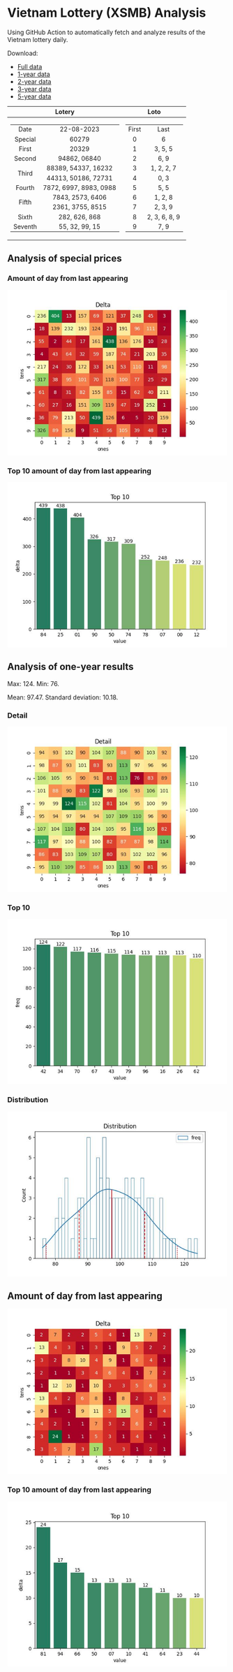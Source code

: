 # Vietnam Lottery (XSMB) Analysis

Using GitHub Action to automatically fetch and analyze results of the Vietnam lottery daily.

Download:

* [Full data](https://raw.githubusercontent.com/khiemdoan/vietnam-lottery-xsmb-analysis/main/results/xsmb.csv)
* [1-year data](https://raw.githubusercontent.com/khiemdoan/vietnam-lottery-xsmb-analysis/main/results/xsmb_1_year.csv)
* [2-year data](https://raw.githubusercontent.com/khiemdoan/vietnam-lottery-xsmb-analysis/main/results/xsmb_2_year.csv)
* [3-year data](https://raw.githubusercontent.com/khiemdoan/vietnam-lottery-xsmb-analysis/main/results/xsmb_3_year.csv)
* [5-year data](https://raw.githubusercontent.com/khiemdoan/vietnam-lottery-xsmb-analysis/main/results/xsmb_5_year.csv)

| Lotery      | Loto |
| :-----------: | :-----------: |
| <table><tr><td>Date</td><td>22-08-2023</td></tr><tr><td>Special</td><td>60279</td></tr><tr><td>First</td><td>20329</td></tr><tr><td>Second</td><td>94862, 06840</td></tr><tr><td rowspan="2">Third</td><td>88389, 54337, 16232</td></tr><tr><td>44313, 50186, 72731</td></tr><tr><td>Fourth</td><td>7872, 6997, 8983, 0988</td></tr><tr><td rowspan="2">Fifth</td><td>7843, 2573, 6406</td></tr><tr><td>2361, 3755, 8515</td></tr><tr><td>Sixth</td><td>282, 626, 868</td></tr><tr><td>Seventh</td><td>55, 32, 99, 15</td></tr></table> | <table><tr><td>First</td><td>Last</td></tr><tr><td>0</td><td>6</td></tr><tr><td>1</td><td>3, 5, 5</td></tr><tr><td>2</td><td>6, 9</td></tr><tr><td>3</td><td>1, 2, 2, 7</td></tr><tr><td>4</td><td>0, 3</td></tr><tr><td>5</td><td>5, 5</td></tr><tr><td>6</td><td>1, 2, 8</td></tr><tr><td>7</td><td>2, 3, 9</td></tr><tr><td>8</td><td>2, 3, 6, 8, 9</td></tr><tr><td>9</td><td>7, 9</td></tr></table> |


<h2>Analysis of special prices</h2>

<h3>Amount of day from last appearing</h3>

![Delta](images/special_delta.jpg)

<h3>Top 10 amount of day from last appearing</h3>

![Delta top 10](images/special_delta_top_10.jpg)

<h2>Analysis of one-year results</h2>

Max: 124. Min: 76.

Mean: 97.47. Standard deviation: 10.18.

<h3>Detail</h3>

![Detail](images/heatmap.jpg)

<h3>Top 10</h3>

![Top 10](images/top-10.jpg)

<h3>Distribution</h3>

![Distribution](images/distribution.jpg)

<h2>Amount of day from last appearing</h2>

![Delta](images/delta.jpg)

<h3>Top 10 amount of day from last appearing</h3>

![Delta top 10](images/delta_top_10.jpg)